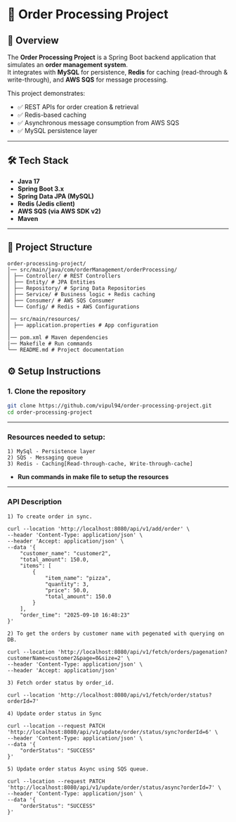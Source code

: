 # 🚀 Order Processing Project

## 📌 Overview
The **Order Processing Project** is a Spring Boot backend application that simulates an **order management system**.  
It integrates with **MySQL** for persistence, **Redis** for caching (read-through & write-through), and **AWS SQS** for message processing.

This project demonstrates:
- ✅ REST APIs for order creation & retrieval
- ✅ Redis-based caching
- ✅ Asynchronous message consumption from AWS SQS
- ✅ MySQL persistence layer

---

## 🛠️ Tech Stack
- **Java 17**
- **Spring Boot 3.x**
- **Spring Data JPA (MySQL)**
- **Redis (Jedis client)**
- **AWS SQS (via AWS SDK v2)**
- **Maven**

---

## 📂 Project Structure

```
order-processing-project/
│── src/main/java/com/orderManagement/orderProcessing/
│ ├── Controller/ # REST Controllers
│ ├── Entity/ # JPA Entities
│ ├── Repository/ # Spring Data Repositories
│ ├── Service/ # Business logic + Redis caching
│ ├── Consumer/ # AWS SQS Consumer
│ └── Config/ # Redis + AWS Configurations
│
│── src/main/resources/
│ ├── application.properties # App configuration
│
│── pom.xml # Maven dependencies
|── Makefile # Run commands
└── README.md # Project documentation
```

## ⚙️ Setup Instructions

### 1. Clone the repository
```bash
git clone https://github.com/vipul94/order-processing-project.git
cd order-processing-project
```
---


### Resources needed to setup:
```
1) MySql - Persistence layer
2) SQS - Messaging queue
3) Redis - Caching[Read-through-cache, Write-through-cache]
```

- **Run commands in make file to setup the resources**

---


### API Description
```
1) To create order in sync.

curl --location 'http://localhost:8080/api/v1/add/order' \
--header 'Content-Type: application/json' \
--header 'Accept: application/json' \
--data '{
    "customer_name": "customer2",
    "total_amount": 150.0,
    "items": [
        {
            "item_name": "pizza",
            "quantity": 3,
            "price": 50.0,
            "total_amount": 150.0
        }
    ],
    "order_time": "2025-09-10 16:48:23"
}'

2) To get the orders by customer name with pegenated with querying on DB.

curl --location 'http://localhost:8080/api/v1/fetch/orders/pagenation?customerName=customer2&page=0&size=2' \
--header 'Content-Type: application/json' \
--header 'Accept: application/json'

3) Fetch order status by order_id.

curl --location 'http://localhost:8080/api/v1/fetch/order/status?orderId=7'

4) Update order status in Sync

curl --location --request PATCH 'http://localhost:8080/api/v1/update/order/status/sync?orderId=6' \
--header 'Content-Type: application/json' \
--data '{
    "orderStatus": "SUCCESS"
}'

5) Update order status Async using SQS queue.
 
curl --location --request PATCH 'http://localhost:8080/api/v1/update/order/status/async?orderId=7' \
--header 'Content-Type: application/json' \
--data '{
    "orderStatus": "SUCCESS"
}'
```
